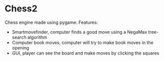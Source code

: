 # Chess2
Chess engine made using pygame.
Features: 
- Smartmovefinder, computer finds a good move using a NegaMax tree-search algorithm
- Computer book moves, computer will try to make book moves in the opening
- GUI, player can see the board and make moves by clicking the squares
